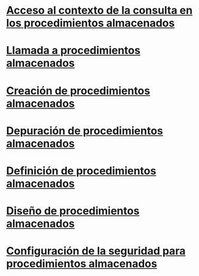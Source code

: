 # [Acceso al contexto de la consulta en los procedimientos almacenados](accessing-query-context-in-stored-procedures.md)
# [Llamada a procedimientos almacenados](calling-stored-procedures.md)
# [Creación de procedimientos almacenados](creating-stored-procedures.md)
# [Depuración de procedimientos almacenados](debugging-stored-procedures.md)
# [Definición de procedimientos almacenados](defining-stored-procedures.md)
# [Diseño de procedimientos almacenados](designing-stored-procedures.md)
# [Configuración de la seguridad para procedimientos almacenados](setting-security-for-stored-procedures.md)
